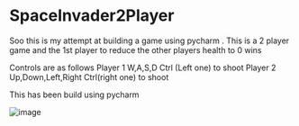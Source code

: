 # SpaceInvader2Player
Soo this is my attempt at building a game using pycharm . This is a 2 player game and the 1st player to reduce the other players health to 0 wins

Controls are as follows 
Player 1 W,A,S,D Ctrl (Left one) to shoot
Player 2 Up,Down,Left,Right Ctrl(right one) to shoot

This has been build using pycharm

![image](https://user-images.githubusercontent.com/70463282/235366896-566d780c-19fc-4c11-9d24-f3548c3905fa.png)
